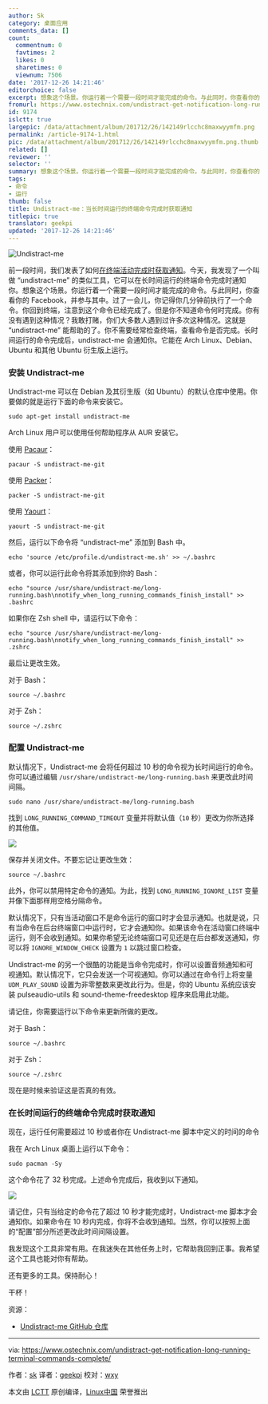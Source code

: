 ```yaml
---
author: Sk
category: 桌面应用
comments_data: []
count:
  commentnum: 0
  favtimes: 2
  likes: 0
  sharetimes: 0
  viewnum: 7506
date: '2017-12-26 14:21:46'
editorchoice: false
excerpt: 想象这个场景。你运行着一个需要一段时间才能完成的命令。与此同时，你查看你的 Facebook，并参与其中。过了一会儿，你记得你几分钟前执行了一个命令。你回到终端，注意到这个命令已经完成了。但是你不知道命令何时完成。你有没有遇到这种情况？
fromurl: https://www.ostechnix.com/undistract-get-notification-long-running-terminal-commands-complete/
id: 9174
islctt: true
largepic: /data/attachment/album/201712/26/142149rlcchc8maxwyymfm.png
permalink: /article-9174-1.html
pic: /data/attachment/album/201712/26/142149rlcchc8maxwyymfm.png.thumb.jpg
related: []
reviewer: ''
selector: ''
summary: 想象这个场景。你运行着一个需要一段时间才能完成的命令。与此同时，你查看你的 Facebook，并参与其中。过了一会儿，你记得你几分钟前执行了一个命令。你回到终端，注意到这个命令已经完成了。但是你不知道命令何时完成。你有没有遇到这种情况？
tags:
- 命令
- 运行
thumb: false
title: Undistract-me：当长时间运行的终端命令完成时获取通知
titlepic: true
translator: geekpi
updated: '2017-12-26 14:21:46'
---
```


![Undistract-me](/data/attachment/album/201712/26/142149rlcchc8maxwyymfm.png)


前一段时间，我们发表了如何[在终端活动完成时获取通知](https://www.ostechnix.com/get-notification-terminal-task-done/)。今天，我发现了一个叫做 “undistract-me” 的类似工具，它可以在长时间运行的终端命令完成时通知你。想象这个场景。你运行着一个需要一段时间才能完成的命令。与此同时，你查看你的 Facebook，并参与其中。过了一会儿，你记得你几分钟前执行了一个命令。你回到终端，注意到这个命令已经完成了。但是你不知道命令何时完成。你有没有遇到这种情况？我敢打赌，你们大多数人遇到过许多次这种情况。这就是 “undistract-me” 能帮助的了。你不需要经常检查终端，查看命令是否完成。长时间运行的命令完成后，undistract-me 会通知你。它能在 Arch Linux、Debian、Ubuntu 和其他 Ubuntu 衍生版上运行。


### 安装 Undistract-me


Undistract-me 可以在 Debian 及其衍生版（如 Ubuntu）的默认仓库中使用。你要做的就是运行下面的命令来安装它。



```
sudo apt-get install undistract-me

```

Arch Linux 用户可以使用任何帮助程序从 AUR 安装它。


使用 [Pacaur](https://www.ostechnix.com/install-pacaur-arch-linux/)：



```
pacaur -S undistract-me-git

```

使用 [Packer](https://www.ostechnix.com/install-packer-arch-linux-2/)：



```
packer -S undistract-me-git

```

使用 [Yaourt](https://www.ostechnix.com/install-yaourt-arch-linux/)：



```
yaourt -S undistract-me-git

```

然后，运行以下命令将 “undistract-me” 添加到 Bash 中。



```
echo 'source /etc/profile.d/undistract-me.sh' >> ~/.bashrc

```

或者，你可以运行此命令将其添加到你的 Bash：



```
echo "source /usr/share/undistract-me/long-running.bash\nnotify_when_long_running_commands_finish_install" >> .bashrc

```

如果你在 Zsh shell 中，请运行以下命令：



```
echo "source /usr/share/undistract-me/long-running.bash\nnotify_when_long_running_commands_finish_install" >> .zshrc

```

最后让更改生效。


对于 Bash：



```
source ~/.bashrc

```

对于 Zsh：



```
source ~/.zshrc

```

### 配置 Undistract-me


默认情况下，Undistract-me 会将任何超过 10 秒的命令视为长时间运行的命令。你可以通过编辑 `/usr/share/undistract-me/long-running.bash` 来更改此时间间隔。



```
sudo nano /usr/share/undistract-me/long-running.bash

```

找到 `LONG_RUNNING_COMMAND_TIMEOUT` 变量并将默认值（`10` 秒）更改为你所选择的其他值。


[![](/data/attachment/album/201712/26/142150zw4xw4700tz3zi3w.png)](http://www.ostechnix.com/wp-content/uploads/2017/11/undistract-me-1.png)


保存并关闭文件。不要忘记让更改生效：



```
source ~/.bashrc

```

此外，你可以禁用特定命令的通知。为此，找到 `LONG_RUNNING_IGNORE_LIST` 变量并像下面那样用空格分隔命令。


默认情况下，只有当活动窗口不是命令运行的窗口时才会显示通知。也就是说，只有当命令在后台终端窗口中运行时，它才会通知你。如果该命令在活动窗口终端中运行，则不会收到通知。如果你希望无论终端窗口可见还是在后台都发送通知，你可以将 `IGNORE_WINDOW_CHECK` 设置为 `1` 以跳过窗口检查。


Undistract-me 的另一个很酷的功能是当命令完成时，你可以设置音频通知和可视通知。默认情况下，它只会发送一个可视通知。你可以通过在命令行上将变量 `UDM_PLAY_SOUND` 设置为非零整数来更改此行为。但是，你的 Ubuntu 系统应该安装 pulseaudio-utils 和 sound-theme-freedesktop 程序来启用此功能。


请记住，你需要运行以下命令来更新所做的更改。


对于 Bash：



```
source ~/.bashrc

```

对于 Zsh：



```
source ~/.zshrc

```

现在是时候来验证这是否真的有效。


### 在长时间运行的终端命令完成时获取通知


现在，运行任何需要超过 10 秒或者你在 Undistract-me 脚本中定义的时间的命令


我在 Arch Linux 桌面上运行以下命令：



```
sudo pacman -Sy

```

这个命令花了 32 秒完成。上述命令完成后，我收到以下通知。


[![](/data/attachment/album/201712/26/142152u2pxidrkirjo0rwt.png)](http://www.ostechnix.com/wp-content/uploads/2017/11/undistract-me-2.png)


请记住，只有当给定的命令花了超过 10 秒才能完成时，Undistract-me 脚本才会通知你。如果命令在 10 秒内完成，你将不会收到通知。当然，你可以按照上面的“配置”部分所述更改此时间间隔设置。


我发现这个工具非常有用。在我迷失在其他任务上时，它帮助我回到正事。我希望这个工具也能对你有帮助。


还有更多的工具。保持耐心！


干杯！


资源：


* [Undistract-me GitHub 仓库](https://github.com/jml/undistract-me)




---


via: <https://www.ostechnix.com/undistract-get-notification-long-running-terminal-commands-complete/>


作者：[sk](https://www.ostechnix.com/author/sk/) 译者：[geekpi](https://github.com/geekpi) 校对：[wxy](https://github.com/wxy)


本文由 [LCTT](https://github.com/LCTT/TranslateProject) 原创编译，[Linux中国](https://linux.cn/) 荣誉推出